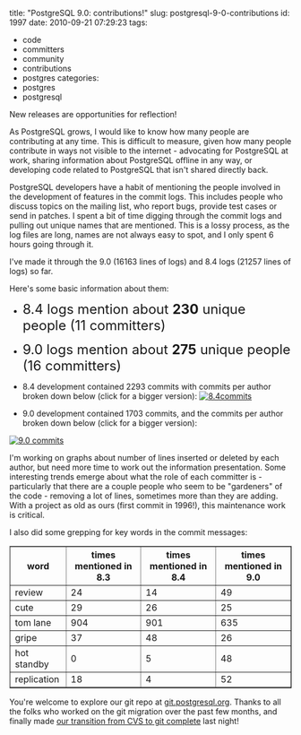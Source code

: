 title: "PostgreSQL 9.0: contributions!"
slug: postgresql-9-0-contributions
id: 1997
date: 2010-09-21 07:29:23
tags: 
- code
- committers
- community
- contributions
- postgres
categories: 
- postgres
- postgresql

New releases are opportunities for reflection! 

As PostgreSQL grows, I would like to know how many people are contributing at any time. This is difficult to measure, given how many people contribute in ways not visible to the internet - advocating for PostgreSQL at work, sharing information about PostgreSQL offline in any way, or developing code related to PostgreSQL that isn't shared directly back.

PostgreSQL developers have a habit of mentioning the people involved in the development of features in the commit logs.  This includes people who discuss topics on the mailing list, who report bugs, provide test cases or send in patches. I spent a bit of time digging through the commit logs and pulling out unique names that are mentioned.  This is a lossy process, as the log files are long, names are not always easy to spot, and I only spent 6 hours going through it.

I've made it through the 9.0 (16163 lines of logs) and 8.4 logs (21257 lines of logs) so far. 

Here's some basic information about them: 

*   <font size="+2">8.4 logs mention about **230** unique people (11 committers)</font>
*   <font size="+2">9.0 logs mention about **275** unique people (16 committers)</font>
*   8.4 development contained 2293 commits with commits per author broken down below (click for a bigger version): 
[![](http://www.chesnok.com/daily/wp-content/uploads/2010/09/8.4commits-300x225.png "8.4commits")](http://www.chesnok.com/daily/wp-content/uploads/2010/09/8.4commits.png)

*   9.0 development contained 1703 commits, and the commits per author broken down below (click for a bigger version): 

[![](http://www.chesnok.com/daily/wp-content/uploads/2010/09/9.0-commits-300x207.png "9.0 commits")](http://www.chesnok.com/daily/wp-content/uploads/2010/09/9.0-commits.png)

I'm working on graphs about number of lines inserted or deleted by each author, but need more time to work out the information presentation. Some interesting trends emerge about what the role of each committer is - particularly that there are a couple people who seem to be "gardeners" of the code - removing a lot of lines, sometimes more than they are adding. With a project as old as ours (first commit in 1996!), this maintenance work is critical.

I also did some grepping for key words in the commit messages: 

<table border=1>
<tr><th>word</th><th>times mentioned
 in 8.3</th><th>times mentioned
 in 8.4</th><th>times mentioned
 in 9.0</th></tr>
<tr><td>review</td><td>24</td><td>14</td><td>49</td></tr>
<tr><td>cute</td><td>29</td><td>26</td><td>25</td></tr>
<tr><td>tom lane</td><td>904</td><td>901</td><td>635</td></tr>
<tr><td>gripe</td><td>37</td><td>48</td><td>26</td></tr>
<tr><td>hot standby</td><td>0</td><td>5</td><td>48</td></tr>
<tr><td>replication</td><td>18</td><td>4</td><td>52</td></tr>
</table>

You're welcome to explore our git repo at [git.postgresql.org](http://git.postgresql.org/gitweb?p=postgresql.git). Thanks to all the folks who worked on the git migration over the past few months, and finally made [our transition from CVS to git complete](http://blog.hagander.net/archives/175-PostgreSQL-now-on-git!.html) last night!
